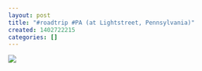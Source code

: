```yaml
---
layout: post
title: "#roadtrip #PA (at Lightstreet, Pennsylvania)"
created: 1402722215
categories: []
---
```

<img src="http://37.media.tumblr.com/74b96d19daf6dfe675e9bc76e9ca382f/tumblr_n757dztXAx1rsr8w3o1_500.jpg"/><br/><br/>
